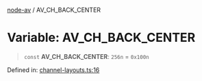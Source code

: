 [node-av](../globals.md) / AV\_CH\_BACK\_CENTER

# Variable: AV\_CH\_BACK\_CENTER

> `const` **AV\_CH\_BACK\_CENTER**: `256n` = `0x100n`

Defined in: [channel-layouts.ts:16](https://github.com/seydx/av/blob/f8631fc881b394300b1479f511d55cf1c370a87f/src/constants/channel-layouts.ts#L16)
